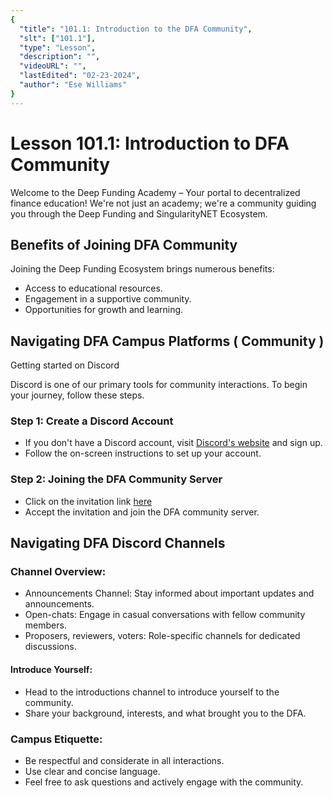 ```yaml
---
{
  "title": "101.1: Introduction to the DFA Community",
  "slt": ["101.1"],
  "type": "Lesson",
  "description": "",
  "videoURL": "",
  "lastEdited": "02-23-2024",
  "author": "Ese Williams"
}
---
```


# Lesson 101.1: Introduction to DFA Community

Welcome to the Deep Funding Academy – Your portal to decentralized finance education! We're not just an academy; we're a community guiding you through the Deep Funding and SingularityNET Ecosystem.

## Benefits of Joining DFA Community

Joining the Deep Funding Ecosystem brings numerous benefits:

- Access to educational resources.
- Engagement in a supportive community.
- Opportunities for growth and learning.

## Navigating DFA Campus Platforms ( Community )

Getting started on Discord

Discord is one of our primary tools for community interactions. To begin your journey, follow these steps.

### Step 1: Create a Discord Account

- If you don't have a Discord account, visit [Discord's website](https://discord.com/) and sign up.
- Follow the on-screen instructions to set up your account.

### Step 2: Joining the DFA Community Server

- Click on the invitation link [here](https://discord.gg/Ez2t4vxV)
- Accept the invitation and join the DFA community server.

## Navigating DFA Discord Channels

### Channel Overview:

- Announcements Channel: Stay informed about important updates and announcements.
- Open-chats: Engage in casual conversations with fellow community members.
- Proposers, reviewers, voters: Role-specific channels for dedicated discussions.

#### Introduce Yourself:

- Head to the introductions channel to introduce yourself to the community.
- Share your background, interests, and what brought you to the DFA.

### Campus Etiquette:

- Be respectful and considerate in all interactions.
- Use clear and concise language.
- Feel free to ask questions and actively engage with the community.

